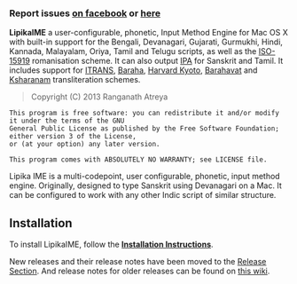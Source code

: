 ### Report issues [on facebook](https://www.facebook.com/lipika.ime) or [here](https://github.com/ratreya/Lipika_IME/issues) ###

__LipikaIME__ a user-configurable, phonetic, Input Method Engine for Mac OS X with built-in support for the Bengali, Devanagari, Gujarati, Gurmukhi, Hindi, Kannada, Malayalam, Oriya, Tamil and Telugu scripts, as well as the [ISO-15919](http://en.wikipedia.org/wiki/ISO_15919) romanisation scheme. It can also output [IPA](http://en.wikipedia.org/wiki/International_Phonetic_Alphabet) for Sanskrit and Tamil. It includes support for [ITRANS](http://www.aczoom.com/itrans/#onlinedocs), [Baraha](http://www.baraha.com/help/Keyboards/phonetic_keyboard.htm), [Harvard Kyoto](http://en.wikipedia.org/wiki/Harvard-Kyoto), [Barahavat](http://daivajnanam.blogspot.com/p/barahavat.html) and [Ksharanam](http://blog.ambari.sh/2014/03/a-custom-keymap-for-indian-languages.html) transliteration schemes.

> Copyright (C) 2013 Ranganath Atreya

```
This program is free software: you can redistribute it and/or modify it under the terms of the GNU 
General Public License as published by the Free Software Foundation; either version 3 of the License, 
or (at your option) any later version.

This program comes with ABSOLUTELY NO WARRANTY; see LICENSE file.
```

Lipika IME is a multi-codepoint, user configurable, phonetic, input method engine. Originally, designed to type Sanskrit using Devanagari on a Mac. It can be configured to work with any other Indic script of similar structure.

Installation
------------
To install LipikaIME, follow the **[Installation Instructions](https://github.com/ratreya/Lipika_IME/wiki)**.

New releases and their release notes have been moved to the [Release Section](https://github.com/ratreya/Lipika_IME/releases). And release notes for older releases can be found on [this wiki](https://github.com/ratreya/Lipika_IME/wiki/Old-Release-Notes).
